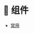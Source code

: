 # 🧩 组件

- [常用](./common/index-zh_CN.md)

<!-- - [ AI 调用](./ai_call-zh_CN.md)

- [交互/输出](./interactive-zh_CN.md)

- [流程控制](./flow_control-zh_CN.md)

- [代码](./code-zh_CN.md) -->